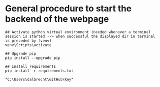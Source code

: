 # General procedure to start the backend of the webpage

    ## Activate python virtual environment (needed whenever a terminal session is started --> when successful the displayed dir in terminal is preceded by (venv)
    venv\Scripts\activate

    ## Upgrade pip
    pip install --upgrade pip

    ## Install requirements
    pip install -r requirements.txt

    "C:\Users\dalbrecht\GitHub\Key"